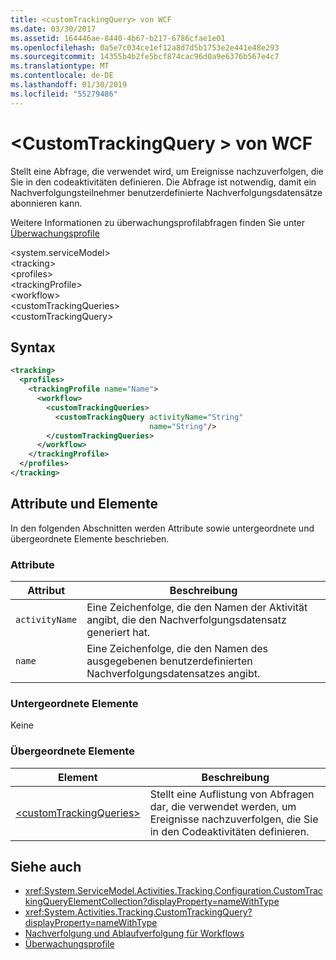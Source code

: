 ```yaml
---
title: <customTrackingQuery> von WCF
ms.date: 03/30/2017
ms.assetid: 164446ae-8440-4b67-b217-6786cfae1e01
ms.openlocfilehash: 0a5e7c034ce1ef12a8d7d5b1753e2e441e48e293
ms.sourcegitcommit: 14355b4b2fe5bcf874cac96d0a9e6376b567e4c7
ms.translationtype: MT
ms.contentlocale: de-DE
ms.lasthandoff: 01/30/2019
ms.locfileid: "55279486"
---
```

# <a name="customtrackingquery-of-wcf"></a>\<CustomTrackingQuery > von WCF

Stellt eine Abfrage, die verwendet wird, um Ereignisse nachzuverfolgen, die Sie in den codeaktivitäten definieren. Die Abfrage ist notwendig, damit ein Nachverfolgungsteilnehmer benutzerdefinierte Nachverfolgungsdatensätze abonnieren kann.

Weitere Informationen zu überwachungsprofilabfragen finden Sie unter [Überwachungsprofile](../../../../../docs/framework/windows-workflow-foundation/tracking-profiles.md)  
  
\<system.serviceModel>  
\<tracking>  
\<profiles>  
\<trackingProfile>  
\<workflow>  
\<customTrackingQueries>  
\<customTrackingQuery>  
  
## <a name="syntax"></a>Syntax  
  
```xml  
<tracking>
  <profiles>
    <trackingProfile name="Name">
      <workflow>
        <customTrackingQueries>
          <customTrackingQuery activityName="String"
                               name="String"/>
        </customTrackingQueries>
      </workflow>
    </trackingProfile>
  </profiles>
</tracking>
```  
  
## <a name="attributes-and-elements"></a>Attribute und Elemente  

In den folgenden Abschnitten werden Attribute sowie untergeordnete und übergeordnete Elemente beschrieben.  
  
### <a name="attributes"></a>Attribute  
  
|Attribut|Beschreibung|  
|---------------|-----------------|  
|`activityName`|Eine Zeichenfolge, die den Namen der Aktivität angibt, die den Nachverfolgungsdatensatz generiert hat.|  
|`name`|Eine Zeichenfolge, die den Namen des ausgegebenen benutzerdefinierten Nachverfolgungsdatensatzes angibt.|  
  
### <a name="child-elements"></a>Untergeordnete Elemente

Keine

### <a name="parent-elements"></a>Übergeordnete Elemente

|Element|Beschreibung|  
|-------------|-----------------|  
|[\<customTrackingQueries>](customtrackingqueries-of-wcf.md)|Stellt eine Auflistung von Abfragen dar, die verwendet werden, um Ereignisse nachzuverfolgen, die Sie in den Codeaktivitäten definieren.|
  
## <a name="see-also"></a>Siehe auch

- <xref:System.ServiceModel.Activities.Tracking.Configuration.CustomTrackingQueryElementCollection?displayProperty=nameWithType>
- <xref:System.Activities.Tracking.CustomTrackingQuery?displayProperty=nameWithType>
- [Nachverfolgung und Ablaufverfolgung für Workflows](../../../../../docs/framework/windows-workflow-foundation/workflow-tracking-and-tracing.md)
- [Überwachungsprofile](../../../../../docs/framework/windows-workflow-foundation/tracking-profiles.md)
